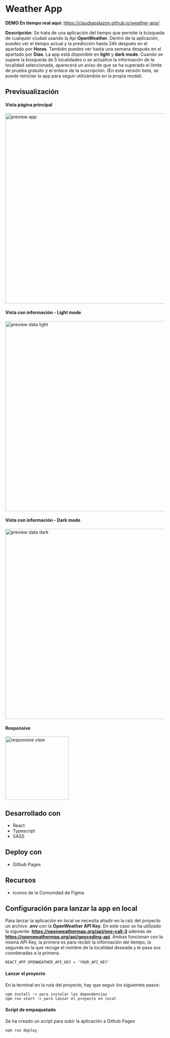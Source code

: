 # Weather App

**DEMO En tiempo real aquí:** https://claudiapalazon.github.io/weather-app/

**Descripción**: Se trata de una aplicación del tiempo que permite la búsqueda de cualquier ciudad usando la Api **OpenWeather**. Dentro de la aplicación, puedes ver el tiempo actual y la predicción hasta 24h después en el apartado por **Horas**. También puedes ver hasta una semana después en el apartado por **Días**. La app está disponible en **light** y **dark mode**. Cuando se supere la búsqueda de 5 localidades o se actualice la información de la localidad seleccionada, aparecerá un aviso de que se ha superado el límite de prueba gratuito y el enlace de la suscripción. (En esta versión beta, se puede reiniciar la app para seguir utilizándola en la propia modal).

## Previsualización

#### Vista página principal
<img width="600" alt="preview app" src="https://github.com/claudiapalazon/weather-app/assets/64781684/729c06fe-93f2-42a4-8e49-4e168c10c9c7">

#### Vista con información - Light mode

<img width="600" alt="preview data light" src="https://github.com/claudiapalazon/weather-app/assets/64781684/7ba4bd6c-7596-4673-9dbd-a194d6b3fd6b">


#### Vista con información - Dark mode

<img width="600" alt="preview data dark" src="https://github.com/claudiapalazon/weather-app/assets/64781684/695aaf9d-11e2-440e-a41d-f6dcbb781308">

#### Responsive

<img width="200" alt="responsive view" src="https://github.com/claudiapalazon/weather-app/assets/64781684/d19ba85b-6d41-41f4-ae8f-a3fcbee98789">

## Desarrollado con
- React
- Typescript
- SASS

## Deploy con
- Github Pages

## Recursos
- Iconos de la Comunidad de Figma

## Configuración para lanzar la app en local

Para lanzar la aplicación en local se necesita añadir en la raíz del proyecto un archivo **.env** con la **OpenWeather API Key**. En este caso se ha utilizado la siguiente:
**https://openweathermap.org/api/one-call-3** además de **https://openweathermap.org/api/geocoding-api**. Ambas funcionan con la misma API Key, la primera es para recibir la información del tiempo, la segunda es la que recoge el nombre de la localidad deseada y le pasa sus coordenadas a la primera.

```
REACT_APP_OPENWEATHER_API_KEY = 'YOUR_API_KEY'
```
#### Lanzar el proyecto

En la terminal en la ruta del proyecto, hay que seguir los siguientes pasos:

```
npm install -> para instalar las dependencias
npm run start -> para lanzar el proyecto en local
```

#### Script de empaquetado

Se ha creado un script para subir la aplicación a Github Pages

```
npm run deploy
```



